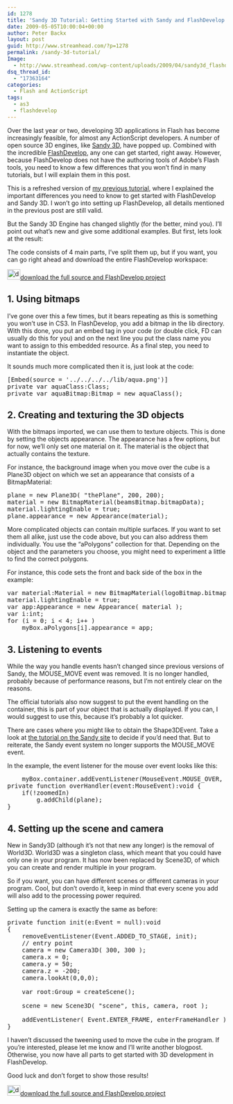 ```yaml
---
id: 1278
title: 'Sandy 3D Tutorial: Getting Started with Sandy and FlashDevelop'
date: 2009-05-05T10:00:04+00:00
author: Peter Backx
layout: post
guid: http://www.streamhead.com/?p=1278
permalink: /sandy-3d-tutorial/
Image:
  - http://www.streamhead.com/wp-content/uploads/2009/04/sandy3d_flashdevelop.png
dsq_thread_id:
  - "17363164"
categories:
  - Flash and ActionScript
tags:
  - as3
  - flashdevelop
---
```

Over the last year or two, developing 3D applications in Flash has become increasingly feasible, for almost any ActionScript developers. A number of open source 3D engines, like <a title="Sandy 3D engine for AS3 & AS2" href="http://www.flashsandy.org/" target="_blank">Sandy 3D</a>, have popped up. Combined with the incredible <a title="FlashDevelop.org" href="http://www.flashdevelop.org/" target="_blank">FlashDevelop</a>, any one can get started, right away. However, because FlashDevelop does not have the authoring tools of Adobe&#8217;s Flash tools, you need to know a few differences that you won&#8217;t find in many tutorials, but I will explain them in this post.

This is a refreshed version of <a title="Tutorial - getting started with Sandy 3D and FlashDevelop" href="http://www.streamhead.com/tutorial-getting-started-with-sandy-3d-and-flashdevelop/" target="_blank">my previous tutorial</a>, where I explained the important differences you need to know to get started with FlashDevelop and Sandy 3D. I won&#8217;t go into setting up FlashDevelop, all details mentioned in the previous post are still valid.

But the Sandy 3D Engine has changed slightly (for the better, mind you). I&#8217;ll point out what&#8217;s new and give some additional examples. But first, lets look at the result:



The code consists of 4 main parts, I&#8217;ve split them up, but if you want, you can go right ahead and download the entire FlashDevelop workspace:

<a title="FlashDevelop example project with Sandy3D" href="http://www.streamhead.com/wp-content/uploads/2009/05/boxes.zip" target="_blank"><img class="alignleft size-full wp-image-498" title="download" src="http://www.streamhead.com/wp-content/uploads/2008/11/download.png" alt="download" width="30" height="24" />download the full source and FlashDevelop project</a>

## 1. Using bitmaps

I&#8217;ve gone over this a few times, but it bears repeating as this is something you won&#8217;t use in CS3. In FlashDevelop, you add a bitmap in the lib directory. With this done, you put an embed tag in your code (or double click, FD can usually do this for you) and on the next line you put the class name you want to assign to this embedded resource. As a final step, you need to instantiate the object.

It sounds much more complicated then it is, just look at the code:

<pre lang="actionscript">[Embed(source = '../../../../lib/aqua.png')]
private var aquaClass:Class;
private var aquaBitmap:Bitmap = new aquaClass();</pre>

## 2. Creating and texturing the 3D objects

With the bitmaps imported, we can use them to texture objects. This is done by setting the objects appearance. The appearance has a few options, but for now, we&#8217;ll only set one material on it. The material is the object that actually contains the texture.

For instance, the background image when you move over the cube is a Plane3D object on which we set an appearance that consists of a BitmapMaterial:

<pre lang="actionscript">plane = new Plane3D( "thePlane", 200, 200);
material = new BitmapMaterial(beamsBitmap.bitmapData);
material.lightingEnable = true;
plane.appearance = new Appearance(material);</pre>

More complicated objects can contain multiple surfaces. If you want to set them all alike, just use the code above, but you can also address them individually. You use the &#8220;aPolygons&#8221; collection for that. Depending on the object and the parameters you choose, you might need to experiment a little to find the correct polygons.

For instance, this code sets the front and back side of the box in the example:

<pre lang="actionscript">var material:Material = new BitmapMaterial(logoBitmap.bitmapData);
material.lightingEnable = true;
var app:Appearance = new Appearance( material );
var i:int;
for (i = 0; i &lt; 4; i++ )
    myBox.aPolygons[i].appearance = app;</pre>

## 3. Listening to events

While the way you handle events hasn&#8217;t changed since previous versions of Sandy, the MOUSE_MOVE event was removed. It is no longer handled, probably because of performance reasons, but I&#8217;m not entirely clear on the reasons.

The official tutorials also now suggest to put the event handling on the container, this is part of your object that is actually displayed. If you can, I would suggest to use this, because it&#8217;s probably a lot quicker.

There are cases where you might like to obtain the Shape3DEvent. Take a look at <a title="Tutorial 18 - Sandy events" href="http://www.flashsandy.org/tutorials/3.0/sandy_cs3_tut18" target="_blank">the tutorial on the Sandy site</a> to decide if you&#8217;d need that. But to reiterate, the Sandy event system no longer supports the MOUSE_MOVE event.

In the example, the event listener for the mouse over event looks like this:

<pre lang="actionscript">    myBox.container.addEventListener(MouseEvent.MOUSE_OVER, overHandler);
private function overHandler(event:MouseEvent):void {
    if(!zoomedIn)
        g.addChild(plane);
}</pre>

## 4. Setting up the scene and camera

New in Sandy3D (although it&#8217;s not that new any longer) is the removal of World3D. World3D was a singleton class, which meant that you could have only one in your program. It has now been replaced by Scene3D, of which you can create and render multiple in your program.

So if you want, you can have different scenes or different cameras in your program. Cool, but don&#8217;t overdo it, keep in mind that every scene you add will also add to the processing power required.

Setting up the camera is exactly the same as before:

<pre lang="actionscript">private function init(e:Event = null):void
{
    removeEventListener(Event.ADDED_TO_STAGE, init);
    // entry point
    camera = new Camera3D( 300, 300 );
    camera.x = 0;
    camera.y = 50;
    camera.z = -200;
    camera.lookAt(0,0,0);

    var root:Group = createScene();

    scene = new Scene3D( "scene", this, camera, root );

    addEventListener( Event.ENTER_FRAME, enterFrameHandler );
}</pre>

I haven&#8217;t discussed the tweening used to move the cube in the program. If you&#8217;re interested, please let me know and I&#8217;ll write another blogpost. Otherwise, you now have all parts to get started with 3D development in FlashDevelop.

Good luck and don&#8217;t forget to show those results!

<a title="FlashDevelop example project with Sandy3D" href="http://www.streamhead.com/wp-content/uploads/2009/05/boxes.zip" target="_blank"><img class="alignleft size-full wp-image-498" title="download" src="http://www.streamhead.com/wp-content/uploads/2008/11/download.png" alt="download" width="30" height="24" />download the full source and FlashDevelop project</a>

<!-- AddThis Advanced Settings generic via filter on the_content -->

<!-- AddThis Share Buttons generic via filter on the_content -->